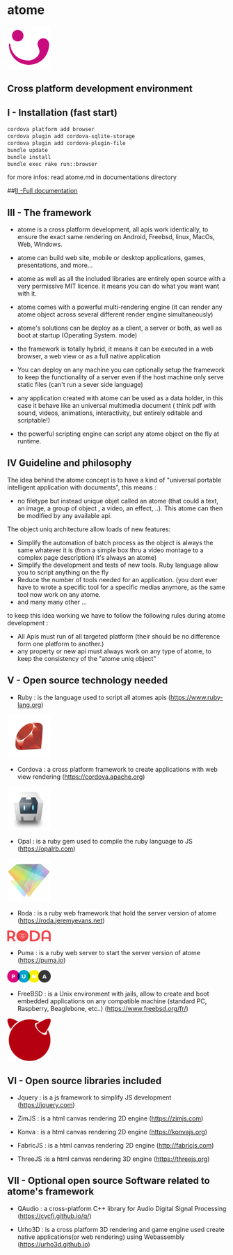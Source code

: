 # atome 

 <img src="https://github.com/atomecorp/atome/raw/development/www/public/medias/images/atome.svg" width="100" />

 
Cross platform development environment
-

I - Installation (fast start)
- 
    cordova platform add browser
    cordova plugin add cordova-sqlite-storage
    cordova plugin add cordova-plugin-file
    bundle update
    bundle install
    bundle exec rake run::browser

for more infos:
read atome.md in documentations directory

##[II -Full documentation](./documentation/atome.md)

III - The framework
- 

- atome is a cross platform development, all apis work identically, to ensure the exact same rendering on Android, Freebsd, linux, MacOs, Web, Windows.

- atome can build web site, mobile or desktop applications, games, presentations, and more...

- atome as well as all the included libraries are entirely open source with a very permissive MIT licence. it means you can do what you want want with it. 

- atome comes with a powerful multi-rendering engine (it can render any atome object across several different render engine simultaneously)

- atome's solutions can be deploy as a client, a server or both, as well as boot at startup (Operating System. mode)

- the framework is totally hybrid, it means it can be executed in a web browser, a web view or as a full native application

- You can deploy on any machine you can optionally setup the framework to keep the functionality of a server even if the host machine only serve static files (can't run a sever side language)

- any application created with atome can be used as a data holder, in this case it behave like an universal multimedia document ( think pdf with sound, videos,  animations, interactivity, but entirely editable and scriptable!)

- the powerful scripting engine can script any atome object on the fly at runtime.


IV Guideline and philosophy
-

The idea behind the atome concept is to have a kind of "universal portable intelligent application with documents", this means : 

- no filetype but instead unique objet called an atome (that could a text, an image, a group of object , a video, an effect, ..). This atome can then  be modified by any available api.

The object uniq architecture allow loads of new features:
 
- Simplify the automation of batch process as the object is always the same whatever it is (from a simple box thru a video montage to a complex page description) it's always an atome)
- Simplify the development and tests of new tools. Ruby language allow you to script anything on the fly 
- Reduce the number of tools needed for an application. (you dont ever have to wrote a specific tool for a specific medias anymore,  as the same tool now work on any atome.
- and many many other ...

to keep this idea working we have to follow the following rules during atome development :

- All Apis must run of all targeted platform (their should be no difference form one platform to another.)
- any property or new api must always work on any type of atome, to keep the consistency of the  "atome uniq object" 

V - Open source technology needed
-
- Ruby : is the language used to script all atomes apis (https://www.ruby-lang.org)
  
<img src="https://github.com/atomecorp/atome/raw/development/documentation/images/logos/ruby.png" width="100" />

- Cordova : a cross platform framework to create applications with web view rendering (https://cordova.apache.org)

<img src="https://github.com/atomecorp/atome/raw/development/documentation/images/logos/cordova.png" width="100" />

- Opal : is a ruby gem used to compile the ruby language to JS (https://opalrb.com)

<img src="https://github.com/atomecorp/atome/raw/development/documentation/images/logos/opal.png" width="100" />

- Roda : is a ruby web framework that hold the server version of atome (https://roda.jeremyevans.net)

<img src="https://github.com/atomecorp/atome/raw/development/documentation/images/logos/roda.svg" width="100" />

- Puma : is a ruby web server to start the server version of atome (https://puma.io)

<img src="https://github.com/atomecorp/atome/raw/development/documentation/images/logos/puma.png" width="100" />

- FreeBSD : is a Unix environment with jails, allow to create and boot embedded applications on any compatible machine (standard PC, Raspberry, Beaglebone, etc..) (https://www.freebsd.org/fr/)

<img src="https://github.com/atomecorp/atome/raw/development/documentation/images/logos/freebsd.png" width="100" />


VI - Open source libraries included
-

- Jquery : is a js framework to simplify JS development (https://jquery.com)

- ZimJS : is a html canvas rendering 2D engine (https://zimjs.com)

- Konva : is a html canvas rendering 2D engine (https://konvajs.org)

- FabricJS : is a html canvas rendering 2D engine (http://fabricjs.com)

- ThreeJS :is a html canvas rendering 3D engine (https://threejs.org)


VII - Optional open source Software related to atome's framework
-
- QAudio : a cross-platform C++ library for Audio Digital Signal Processing (https://cycfi.github.io/q/)

- Urho3D : is a cross platform 3D rendering and game engine used create native applications(or web rendering) using Webassembly (https://urho3d.github.io)



 
